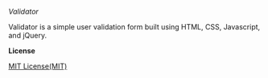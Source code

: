 *Validator*

Validator is a simple user validation form built using HTML, CSS, Javascript, and jQuery.

**License**

[MIT License(MIT)](https://opensource.org/licenses/MIT)

